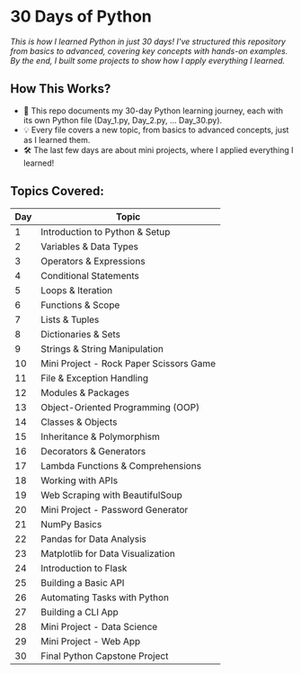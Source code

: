 # 30 Days of Python

*This is how I learned Python in just 30 days! I've structured this repository from basics to advanced, covering key concepts with hands-on examples. By the end, I built some projects to show how I apply everything I learned.*

## How This Works?
- 📂 This repo documents my 30-day Python learning journey, each with its own Python file (Day_1.py, Day_2.py, ... Day_30.py).
- 💡 Every file covers a new topic, from basics to advanced concepts, just as I learned them.
- 🛠️ The last few days are about mini projects, where I applied everything I learned!

## Topics Covered:

| Day | Topic                                           |
|---- |-------------------------------------------------|
| 1   | Introduction to Python & Setup                  |
| 2   | Variables & Data Types                          |
| 3   | Operators & Expressions                         |
| 4   | Conditional Statements                          |
| 5   | Loops & Iteration                               |
| 6   | Functions & Scope                               |
| 7   | Lists & Tuples                                  |
| 8   | Dictionaries & Sets                             |
| 9   | Strings & String Manipulation                   |
| 10  | Mini Project - Rock Paper Scissors Game         |
| 11  | File & Exception Handling                       |
| 12  | Modules & Packages                              |
| 13  | Object-Oriented Programming (OOP)               |
| 14  | Classes & Objects                               |
| 15  | Inheritance & Polymorphism                      |
| 16  | Decorators & Generators                         |
| 17  | Lambda Functions & Comprehensions               |
| 18  | Working with APIs                               |
| 19  | Web Scraping with BeautifulSoup                 |
| 20  | Mini Project - Password Generator               |
| 21  | NumPy Basics                                    |
| 22  | Pandas for Data Analysis                        |
| 23  | Matplotlib for Data Visualization               |
| 24  | Introduction to Flask                           |
| 25  | Building a Basic API                            |
| 26  | Automating Tasks with Python                    |
| 27  | Building a CLI App                              |
| 28  | Mini Project - Data Science                     |
| 29  | Mini Project - Web App                          |
| 30  | Final Python Capstone Project                   |
